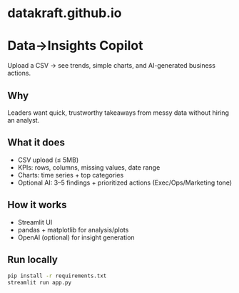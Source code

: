 # datakraft.github.io

# Data→Insights Copilot

Upload a CSV → see trends, simple charts, and AI-generated business actions.

## Why
Leaders want quick, trustworthy takeaways from messy data without hiring an analyst.

## What it does
- CSV upload (≤ 5MB)
- KPIs: rows, columns, missing values, date range
- Charts: time series + top categories
- Optional AI: 3–5 findings + prioritized actions (Exec/Ops/Marketing tone)

## How it works
- Streamlit UI
- pandas + matplotlib for analysis/plots
- OpenAI (optional) for insight generation

## Run locally
```bash
pip install -r requirements.txt
streamlit run app.py
